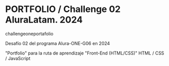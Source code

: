 # PORTFOLIO / Challenge 02 AluraLatam. 2024
challengeoneportafolio

Desafío 02 del programa Alura-ONE-G06 en 2024

"Portfolio" para la ruta de aprendizaje "Front-End (HTML/CSS)"  HTML / CSS / JavaScript
